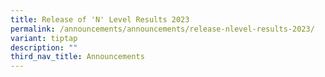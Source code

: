 ```yaml
---
title: Release of 'N' Level Results 2023
permalink: /announcements/announcements/release-nlevel-results-2023/
variant: tiptap
description: ""
third_nav_title: Announcements
---
```

